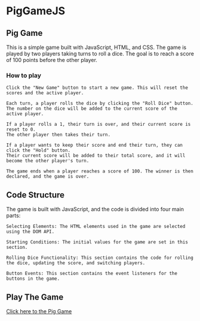 # PigGameJS

## Pig Game

This is a simple game built with JavaScript, HTML, and CSS. The game is played by two players taking turns to roll a dice. The goal is to reach a score of 100 points before the other player.

### How to play

    Click the "New Game" button to start a new game. This will reset the scores and the active player.

    Each turn, a player rolls the dice by clicking the "Roll Dice" button. 
    The number on the dice will be added to the current score of the active player.

    If a player rolls a 1, their turn is over, and their current score is reset to 0. 
    The other player then takes their turn.

    If a player wants to keep their score and end their turn, they can click the "Hold" button. 
    Their current score will be added to their total score, and it will become the other player's turn.

    The game ends when a player reaches a score of 100. The winner is then declared, and the game is over.

## Code Structure

The game is built with JavaScript, and the code is divided into four main parts:

    Selecting Elements: The HTML elements used in the game are selected using the DOM API.

    Starting Conditions: The initial values for the game are set in this section.

    Rolling Dice Functionality: This section contains the code for rolling the dice, updating the score, and switching players.

    Button Events: This section contains the event listeners for the buttons in the game.

## Play The Game 

 [Click here to the Pig Game](https://45an.github.io/PigGameJS/)
